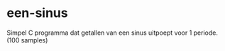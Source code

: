 een-sinus
=========

Simpel C programma dat getallen van een sinus uitpoept voor 1 periode. (100 samples)
